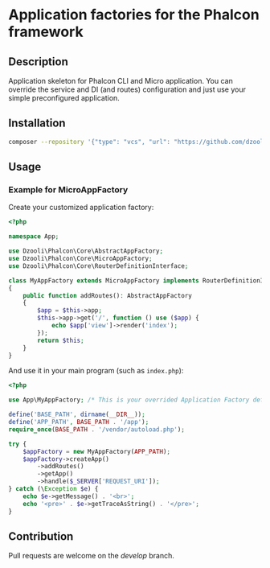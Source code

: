 # Application factories for the Phalcon framework

## Description

Application skeleton for Phalcon CLI and Micro application. You can override the service and DI (and routes) configuration and just use your simple preconfigured application.

## Installation

```bash
composer --repository '{"type": "vcs", "url": "https://github.com/dzooli/phalcon-appfactory"}' require -o -vv dzooli/phalcon-appfactory:dev-master
```

## Usage

### Example for MicroAppFactory

Create your customized application factory:

```php
<?php

namespace App;

use Dzooli\Phalcon\Core\AbstractAppFactory;
use Dzooli\Phalcon\Core\MicroAppFactory;
use Dzooli\Phalcon\Core\RouterDefinitionInterface;

class MyAppFactory extends MicroAppFactory implements RouterDefinitionInterface
{
    public function addRoutes(): AbstractAppFactory
    {
        $app = $this->app;
        $this->app->get('/', function () use ($app) {
            echo $app['view']->render('index');
        });
        return $this;
    }
}
```

And use it in your main program (such as `index.php`):

```php
<?php

use App\MyAppFactory; /* This is your overrided Application Factory definition. */

define('BASE_PATH', dirname(__DIR__));
define('APP_PATH', BASE_PATH . '/app');
require_once(BASE_PATH . '/vendor/autoload.php');

try {
    $appFactory = new MyAppFactory(APP_PATH);
    $appFactory->createApp()
        ->addRoutes()
        ->getApp()
        ->handle($_SERVER['REQUEST_URI']);
} catch (\Exception $e) {
    echo $e->getMessage() . '<br>';
    echo '<pre>' . $e->getTraceAsString() . '</pre>';
}

```

## Contribution

Pull requests are welcome on the _develop_ branch.
